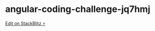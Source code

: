 # angular-coding-challenge-jq7hmj

[Edit on StackBlitz ⚡️](https://stackblitz.com/edit/angular-coding-challenge-jq7hmj)